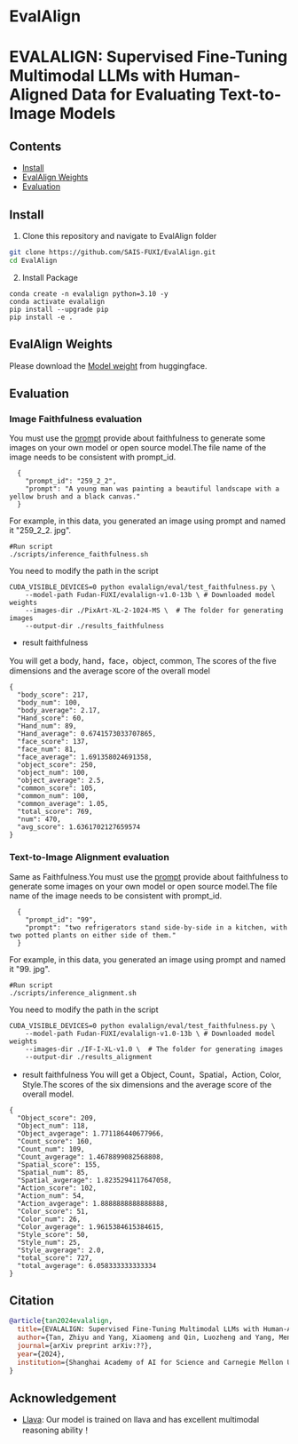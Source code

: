 
# EvalAlign

# EVALALIGN: Supervised Fine-Tuning Multimodal LLMs with Human-Aligned Data for Evaluating Text-to-Image Models

## Contents
- [Install](#install)
- [EvalAlign Weights](#evalalign-weights)
- [Evaluation](#evaluation)

## Install
1. Clone this repository and navigate to EvalAlign folder
```bash
git clone https://github.com/SAIS-FUXI/EvalAlign.git
cd EvalAlign
```
2. Install Package
```Shell
conda create -n evalalign python=3.10 -y
conda activate evalalign
pip install --upgrade pip 
pip install -e .
```

## EvalAlign Weights
Please download the [Model weight](https://huggingface.co/Fudan-FUXI/evalalign-v1.0-13b) from huggingface.

## Evaluation
### Image Faithfulness evaluation
You must use the [prompt]([https://github.com/SAIS-FUXI/EvalAlign/configs](https://github.com/SAIS-FUXI/EvalAlign/tree/main/configs)/test_faithfulness_prompt.json) provide about faithfulness to generate some images on your own model or open source model.The file name of the image needs to be consistent with prompt_id.
```shell
  {
    "prompt_id": "259_2_2",
    "prompt": "A young man was painting a beautiful landscape with a yellow brush and a black canvas."
  }
```
For example, in this data, you generated an image using prompt and named it "259_2_2. jpg".
```shell
#Run script
./scripts/inference_faithfulness.sh
```
You need to modify the path in the script
```shell
CUDA_VISIBLE_DEVICES=0 python evalalign/eval/test_faithfulness.py \
    --model-path Fudan-FUXI/evalalign-v1.0-13b \ # Downloaded model weights
    --images-dir ./PixArt-XL-2-1024-MS \  # The folder for generating images
    --output-dir ./results_faithfulness 
```
- result faithfulness

You will get a body, hand，face，object, common, The scores of the five dimensions and the average score of the overall model
```shell
{
  "body_score": 217,
  "body_num": 100,
  "body_average": 2.17,
  "Hand_score": 60,
  "Hand_num": 89,
  "Hand_average": 0.6741573033707865,
  "face_score": 137,
  "face_num": 81,
  "face_average": 1.691358024691358,
  "object_score": 250,
  "object_num": 100,
  "object_average": 2.5,
  "common_score": 105,
  "common_num": 100,
  "common_average": 1.05,
  "total_score": 769,
  "num": 470,
  "avg_score": 1.6361702127659574
}
```
### Text-to-Image Alignment evaluation
Same as Faithfulness.You must use the [prompt]([https://github.com/SAIS-FUXI/EvalAlign/configs](https://github.com/SAIS-FUXI/EvalAlign/tree/main/configs)/test_alignment_prompt.json) provide about faithfulness to generate some images on your own model or open source model.The file name of the image needs to be consistent with prompt_id.
```shell
  {
    "prompt_id": "99",
    "prompt": "two refrigerators stand side-by-side in a kitchen, with two potted plants on either side of them."
  }
```
For example, in this data, you generated an image using prompt and named it "99. jpg".
```shell
#Run script
./scripts/inference_alignment.sh
```
You need to modify the path in the script
```shell
CUDA_VISIBLE_DEVICES=0 python evalalign/eval/test_faithfulness.py \
    --model-path Fudan-FUXI/evalalign-v1.0-13b \ # Downloaded model weights
    --images-dir ./IF-I-XL-v1.0 \  # The folder for generating images
    --output-dir ./results_alignment 
```
- result faithfulness
You will get a Object, Count，Spatial，Action, Color, Style.The scores of the six dimensions and the average score of the overall model.
```shell
{
  "Object_score": 209,
  "Object_num": 118,
  "Object_avgerage": 1.771186440677966,
  "Count_score": 160,
  "Count_num": 109,
  "Count_avgerage": 1.4678899082568808,
  "Spatial_score": 155,
  "Spatial_num": 85,
  "Spatial_avgerage": 1.8235294117647058,
  "Action_score": 102,
  "Action_num": 54,
  "Action_avgerage": 1.8888888888888888,
  "Color_score": 51,
  "Color_num": 26,
  "Color_avgerage": 1.9615384615384615,
  "Style_score": 50,
  "Style_num": 25,
  "Style_avgerage": 2.0,
  "total_score": 727,
  "total_avgerage": 6.058333333333334
}
```



## Citation
```bibtex
@article{tan2024evalalign,
  title={EVALALIGN: Supervised Fine-Tuning Multimodal LLMs with Human-Aligned Data for Evaluating Text-to-Image Models},
  author={Tan, Zhiyu and Yang, Xiaomeng and Qin, Luozheng and Yang, Mengping and Zhang, Cheng and Li, Hao},
  journal={arXiv preprint arXiv:??},
  year={2024},
  institution={Shanghai Academy of AI for Science and Carnegie Mellon University and Fudan University},
}
```
## Acknowledgement
- [Llava](https://github.com/haotian-liu/LLaVA): Our model is trained on llava and has excellent multimodal reasoning ability！

